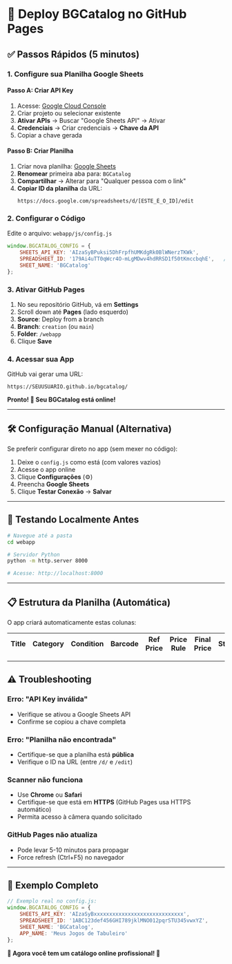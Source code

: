 # 🚀 Deploy BGCatalog no GitHub Pages

## ✅ **Passos Rápidos (5 minutos)**

### **1. Configure sua Planilha Google Sheets**

#### **Passo A: Criar API Key**
1. Acesse: [Google Cloud Console](https://console.developers.google.com)
2. Criar projeto ou selecionar existente
3. **Ativar APIs** → Buscar "Google Sheets API" → Ativar
4. **Credenciais** → Criar credenciais → **Chave da API**
5. Copiar a chave gerada

#### **Passo B: Criar Planilha**
1. Criar nova planilha: [Google Sheets](https://sheets.google.com)
2. **Renomear** primeira aba para: `BGCatalog`
3. **Compartilhar** → Alterar para "Qualquer pessoa com o link"
4. **Copiar ID da planilha** da URL:
   ```
   https://docs.google.com/spreadsheets/d/[ESTE_É_O_ID]/edit
   ```

### **2. Configurar o Código**

Edite o arquivo: `webapp/js/config.js`

```javascript
window.BGCATALOG_CONFIG = {
    SHEETS_API_KEY: 'AIzaSyBPuksi5DhFrpfhUMKdgRk0BlWNerzTKWk',          // ← Cole sua API Key
    SPREADSHEET_ID: '179Ai4uTT0qWcr4O-mLgMDwv4hdRRSD1f50tKmccbqhE',   // ← Cole o ID da planilha
    SHEET_NAME: 'BGCatalog'
};
```

### **3. Ativar GitHub Pages**

1. No seu repositório GitHub, vá em **Settings**
2. Scroll down até **Pages** (lado esquerdo)
3. **Source**: Deploy from a branch
4. **Branch**: `creation` (ou `main`)
5. **Folder**: `/webapp`
6. Clique **Save**

### **4. Acessar sua App**

GitHub vai gerar uma URL:
```
https://SEUUSUARIO.github.io/bgcatalog/
```

**Pronto! 🎉 Seu BGCatalog está online!**

---

## 🛠️ **Configuração Manual (Alternativa)**

Se preferir configurar direto no app (sem mexer no código):

1. Deixe o `config.js` como está (com valores vazios)
2. Acesse o app online
3. Clique **Configurações** (⚙️)
4. Preencha **Google Sheets** 
5. Clique **Testar Conexão** → **Salvar**

---

## 🔧 **Testando Localmente Antes**

```bash
# Navegue até a pasta
cd webapp

# Servidor Python
python -m http.server 8000

# Acesse: http://localhost:8000
```

---

## 📋 **Estrutura da Planilha (Automática)**

O app criará automaticamente estas colunas:

| Title | Category | Condition | Barcode | Ref Price | Price Rule | Final Price | Stock | Sold | Notes | Created | Updated |
|-------|----------|-----------|---------|-----------|------------|-------------|--------|------|-------|---------|---------|

---

## ⚠️ **Troubleshooting**

### **Erro: "API Key inválida"**
- Verifique se ativou a Google Sheets API
- Confirme se copiou a chave completa

### **Erro: "Planilha não encontrada"**
- Certifique-se que a planilha está **pública**
- Verifique o ID na URL (entre `/d/` e `/edit`)

### **Scanner não funciona**
- Use **Chrome** ou **Safari**
- Certifique-se que está em **HTTPS** (GitHub Pages usa HTTPS automático)
- Permita acesso à câmera quando solicitado

### **GitHub Pages não atualiza**
- Pode levar 5-10 minutos para propagar
- Force refresh (Ctrl+F5) no navegador

---

## 🎯 **Exemplo Completo**

```javascript
// Exemplo real no config.js:
window.BGCATALOG_CONFIG = {
    SHEETS_API_KEY: 'AIzaSyBxxxxxxxxxxxxxxxxxxxxxxxxxxxxx',
    SPREADSHEET_ID: '1ABC123def456GHI789jklMNO012pqrSTU345vwxYZ',
    SHEET_NAME: 'BGCatalog',
    APP_NAME: 'Meus Jogos de Tabuleiro'
};
```

**🎲 Agora você tem um catálogo online profissional! 🎲**